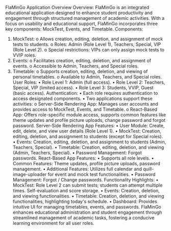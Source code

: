 FlaMinGo Application Overview
Overview: FlaMinGo is an integrated educational application designed to enhance student productivity and engagement through structured management of academic activities. With a focus on usability and educational support, FlaMinGo incorporates three key components: MockTest, Events, and Timetable.
Components:

1. MockTest:
   o Allows creation, editing, deletion, and assignment of mock tests to students.
   o Roles: Admin (Role Level 1), Teachers, Special, VIP (Role Level 2).
   o Special restrictions: VIPs can only assign mock tests to VVIP roles.
2. Events:
   o Facilitates creation, editing, deletion, and assignment of events.
   o Accessible to Admin, Teachers, and Special roles.
3. Timetable:
   o Supports creation, editing, deletion, and viewing of personal timetables.
   o Available to Admin, Teachers, and Special roles.
   User Roles:
   • Role Level 1: Admin (full access).
   • Role Level 2: Teachers, Special, VIP (limited access).
   • Role Level 3: Students, VVIP, Guest (basic access).
   Authentication:
   • Each role requires authentication to access designated components.
   • Two applications support these activities:
   o Server-Side Rendering App: Manages user accounts and provides access to MockTest, Events, and Timetable.
   o React-Based App: Offers role-specific module access, supports common features like theme updates and profile picture uploads, change password and forgot password.
   Server-Side Rendering App Features:
   • User Module: Create, edit, delete, and view user details (Role Level 1).
   • MockTest: Creation, editing, deletion, and assignment to students (except for Special roles).
   • Events: Creation, editing, deletion, and assignment to students (Admin, Teachers, Special).
   • Timetable: Creation, editing, deletion, and viewing (Admin, Teachers, Special).
   • Password Management: Forgot passwords.
   React-Based App Features:
   • Supports all role levels.
   • Common Features: Theme updates, profile picture uploads, password management.
   • Additional Features: Utilizes full calendar and quill-image-uploader for event and mock test functionalities.
   • Password Management: Forgot / Change passwords.
   Functionality Highlights:
   • MockTest: Role Level 2 can submit tests; students can attempt multiple times. Self-evaluation and score storage.
   • Events: Creation, deletion, and viewing functionalities.
   • Timetable: Creation, deletion, and viewing functionalities, highlighting today's schedule.
   • Dashboard: Provides intuitive UI for managing timetables, events, and passwords.
   FlaMinGo enhances educational administration and student engagement through streamlined management of academic tasks, fostering a conducive learning environment for all user roles.
